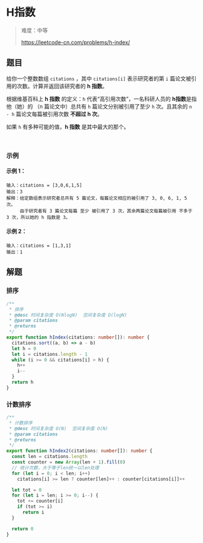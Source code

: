 # H指数

> 难度：中等
>
> https://leetcode-cn.com/problems/h-index/

## 题目

给你一个整数数组 `citations` ，其中 `citations[i]` 表示研究者的第 `i` 篇论文被引用的次数。计算并返回该研究者的 **h 指数**。

根据维基百科上 **h 指数** 的定义：`h` 代表“高引用次数”，一名科研人员的 **h指数**是指他（她）的 （n 篇论文中）总共有 `h` 篇论文分别被引用了至少 `h` 次。且其余的 `n - h` 篇论文每篇被引用次数 **不超过 h 次**。

如果 `h` 有多种可能的值，**h 指数** 是其中最大的那个。

 
### 示例

#### 示例 1：

```
输入：citations = [3,0,6,1,5]
输出：3 
解释：给定数组表示研究者总共有 5 篇论文，每篇论文相应的被引用了 3, 0, 6, 1, 5 次。
     由于研究者有 3 篇论文每篇 至少 被引用了 3 次，其余两篇论文每篇被引用 不多于 3 次，所以她的 h 指数是 3。
```

#### 示例 2：

```
输入：citations = [1,3,1]
输出：1
```

## 解题

### 排序

```ts
/**
 * 排序
 * @desc 时间复杂度 O(NlogN)  空间复杂度 O(logN)
 * @param citations
 * @returns
 */
export function hIndex(citations: number[]): number {
  citations.sort((a, b) => a - b)
  let h = 0
  let i = citations.length - 1
  while (i >= 0 && citations[i] > h) {
    h++
    i--
  }
  return h
}
```

### 计数排序

```ts
/**
 * 计数排序
 * @desc 时间复杂度 O(N)  空间复杂度 O(N)
 * @param citations
 * @returns
 */
export function hIndex2(citations: number[]): number {
  const len = citations.length
  const counter = new Array(len + 1).fill(0)
  // 统计次数，大于等于len统一以len处理
  for (let i = 0; i < len; i++)
    citations[i] >= len ? counter[len]++ : counter[citations[i]]++

  let tot = 0
  for (let i = len; i >= 0; i--) {
    tot += counter[i]
    if (tot >= i)
      return i
  }

  return 0
}
```